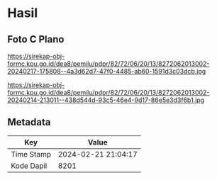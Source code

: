 # Hasil

## Foto C Plano

https://sirekap-obj-formc.kpu.go.id/dea8/pemilu/pdpr/82/72/06/20/13/8272062013002-20240217-175808--4a3d62d7-47f0-4485-ab60-1591d3c03dcb.jpg

https://sirekap-obj-formc.kpu.go.id/dea8/pemilu/pdpr/82/72/06/20/13/8272062013002-20240214-213011--438d544d-93c5-46e4-9d17-86e5e3d3f6b1.jpg


## Metadata

| Key        | Value               |
| ---------- | ------------------- |
| Time Stamp | 2024-02-21 21:04:17 |
| Kode Dapil | 8201                |



